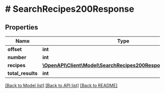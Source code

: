 # # SearchRecipes200Response

## Properties

Name | Type | Description | Notes
------------ | ------------- | ------------- | -------------
**offset** | **int** |  | [optional]
**number** | **int** |  | [optional]
**recipes** | [**\OpenAPI\Client\Model\SearchRecipes200ResponseRecipesInner[]**](SearchRecipes200ResponseRecipesInner.md) |  | [optional]
**total_results** | **int** |  | [optional]

[[Back to Model list]](../../README.md#models) [[Back to API list]](../../README.md#endpoints) [[Back to README]](../../README.md)
